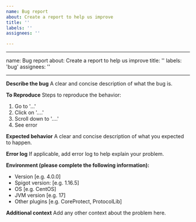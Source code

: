 ```yaml
---
name: Bug report
about: Create a report to help us improve
title: ''
labels: ''
assignees: ''

---
```


---
name: Bug report
about: Create a report to help us improve
title: ''
labels: 'bug'
assignees: ''

---

**Describe the bug**
A clear and concise description of what the bug is.

**To Reproduce**
Steps to reproduce the behavior:

1. Go to '...'
2. Click on '....'
3. Scroll down to '....'
4. See error

**Expected behavior**
A clear and concise description of what you expected to happen.

**Error log**
If applicable, add error log to help explain your problem.

**Environment (please complete the following information):**

- Version [e.g. 4.0.0]
- Spigot version: [e.g. 1.16.5]
- OS [e.g. CentOS]
- JVM version [e.g. 17]
- Other plugins [e.g. CoreProtect, ProtocolLib]

**Additional context**
Add any other context about the problem here.
